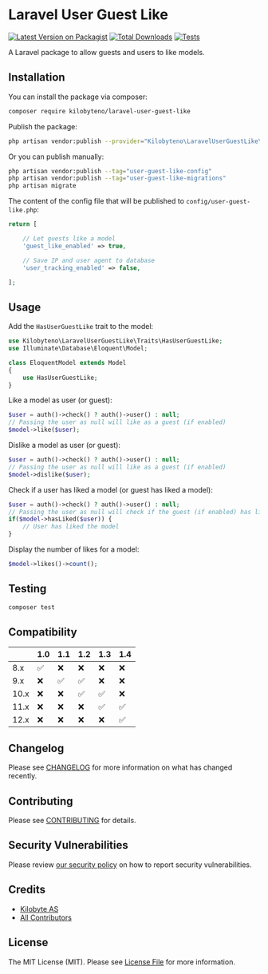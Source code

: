 # Laravel User Guest Like

[![Latest Version on Packagist](https://img.shields.io/packagist/v/kilobyteno/laravel-user-guest-like.svg?style=flat-square)](https://packagist.org/packages/kilobyteno/laravel-user-guest-like)
[![Total Downloads](https://img.shields.io/packagist/dt/kilobyteno/laravel-user-guest-like.svg?style=flat-square)](https://packagist.org/packages/kilobyteno/laravel-user-guest-like)
[![Tests](https://github.com/kilobyteno/laravel-user-guest-like/actions/workflows/run-tests.yml/badge.svg)](https://github.com/kilobyteno/laravel-user-guest-like/actions/workflows/run-tests.yml)

A Laravel package to allow guests and users to like models.

## Installation

You can install the package via composer:

```bash
composer require kilobyteno/laravel-user-guest-like
```

Publish the package:

```bash
php artisan vendor:publish --provider="Kilobyteno\LaravelUserGuestLike\LaravelUserGuestLikeServiceProvider"
```

Or you can publish manually:

```bash
php artisan vendor:publish --tag="user-guest-like-config"
php artisan vendor:publish --tag="user-guest-like-migrations"
php artisan migrate
```

The content of the config file that will be published to `config/user-guest-like.php`:

```php
return [

    // Let guests like a model
    'guest_like_enabled' => true,

    // Save IP and user agent to database
    'user_tracking_enabled' => false,

];
```

## Usage

Add the `HasUserGuestLike` trait to the model:

```php
use Kilobyteno\LaravelUserGuestLike\Traits\HasUserGuestLike;
use Illuminate\Database\Eloquent\Model;

class EloquentModel extends Model
{
    use HasUserGuestLike;
}
```

Like a model as user (or guest):

```php
$user = auth()->check() ? auth()->user() : null;
// Passing the user as null will like as a guest (if enabled)
$model->like($user);
```

Dislike a model as user (or guest):

```php
$user = auth()->check() ? auth()->user() : null;
// Passing the user as null will like as a guest (if enabled)
$model->dislike($user);
```

Check if a user has liked a model (or guest has liked a model):

```php
$user = auth()->check() ? auth()->user() : null;
// Passing the user as null will check if the guest (if enabled) has liked the model
if($model->hasLiked($user)) {
    // User has liked the model
}
```

Display the number of likes for a model:

```php
$model->likes()->count();
```

## Testing

```bash
composer test
```

## Compatibility

|      | 1.0 | 1.1 | 1.2 | 1.3 | 1.4 |
|------|-----|-----|-----|-----|-----|
| 8.x  | ✅   | ❌   | ❌   | ❌   | ❌   |
| 9.x  | ❌   | ✅   | ✅   | ❌   | ❌   |
| 10.x | ❌   | ❌   | ✅   | ✅   | ❌   |
| 11.x | ❌   | ❌   | ❌   | ✅   | ✅   |
| 12.x | ❌   | ❌   | ❌   | ❌   | ✅   |

## Changelog

Please see [CHANGELOG](CHANGELOG.md) for more information on what has changed recently.

## Contributing

Please see [CONTRIBUTING](.github/CONTRIBUTING.md) for details.

## Security Vulnerabilities

Please review [our security policy](../../security/policy) on how to report security vulnerabilities.

## Credits

-   [Kilobyte AS](https://github.com/kilobyteno)
-   [All Contributors](../../contributors)

## License

The MIT License (MIT). Please see [License File](LICENSE.md) for more information.

